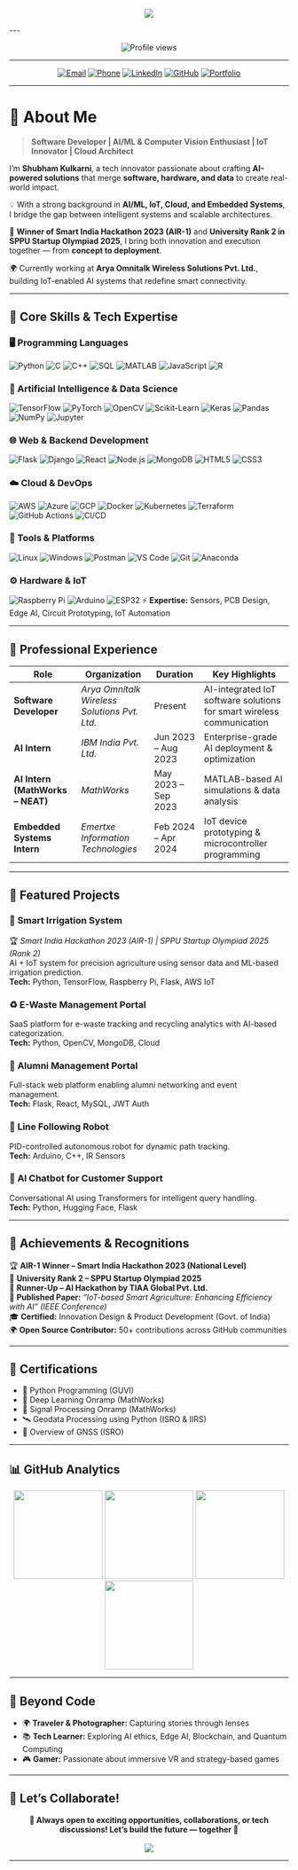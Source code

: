 <!-- Animated Intro -->
<p align="center">
  <a href="https://github.com/kulkarnishub377">
    <img src="https://readme-typing-svg.demolab.com?font=Fira+Code&size=30&duration=2000&pause=1000&color=00BFFF&center=true&vCenter=true&width=900&lines=Hello%2C+I'm+Shubham+Kulkarni!;Software+Developer+%7C+AI%2FML+Innovator;Computer+Vision+%7C+IoT+%7C+Cloud+Computing;Hackathon+Winner+%7C+Open+Source+Contributor;Turning+Ideas+into+Reality+with+Code!"/>
  </a>
</p>
---
<p align="center">
  <img src="https://komarev.com/ghpvc/?username=kulkarnishub377&label=Profile%20Views&color=0e75b6&style=for-the-badge" alt="Profile views"/>
</p>


---

<!-- 🔗 Contact Links -->
<div align="center">

  [![Email](https://img.shields.io/badge/Email-kulkarnishub377%40gmail.com-D14836?style=for-the-badge&logo=gmail&logoColor=white)](mailto:kulkarnishub377@gmail.com)
  [![Phone](https://img.shields.io/badge/Phone-+91%208308003684-brightgreen?style=for-the-badge&logo=whatsapp&logoColor=white)](tel:+918308003684)
  [![LinkedIn](https://img.shields.io/badge/LinkedIn-Connect-0A66C2?style=for-the-badge&logo=linkedin&logoColor=white)](https://www.linkedin.com/in/shubhkulk21/)
  [![GitHub](https://img.shields.io/badge/GitHub-Profile-181717?style=for-the-badge&logo=github&logoColor=white)](https://github.com/kulkarnishub377)
  [![Portfolio](https://img.shields.io/badge/Portfolio-Visit-FF69B4?style=for-the-badge&logo=google-chrome&logoColor=white)](https://kulkarnishub377.github.io/sk/)

</div>

---

# 💫 About Me  

> **Software Developer | AI/ML & Computer Vision Enthusiast | IoT Innovator | Cloud Architect**

I’m **Shubham Kulkarni**, a tech innovator passionate about crafting **AI-powered solutions** that merge **software, hardware, and data** to create real-world impact.  

💡 With a strong background in **AI/ML, IoT, Cloud, and Embedded Systems**, I bridge the gap between intelligent systems and scalable architectures.  

🚀 **Winner of Smart India Hackathon 2023 (AIR-1)** and **University Rank 2 in SPPU Startup Olympiad 2025**, I bring both innovation and execution together — from **concept to deployment**.  

🌍 Currently working at **Arya Omnitalk Wireless Solutions Pvt. Ltd.**, building IoT-enabled AI systems that redefine smart connectivity.  

---

## 🧠 Core Skills & Tech Expertise  

### 🖥️ Programming Languages  
![Python](https://img.shields.io/badge/Python-3776AB?style=flat&logo=python&logoColor=white)
![C](https://img.shields.io/badge/C-00599C?style=flat&logo=c&logoColor=white)
![C++](https://img.shields.io/badge/C++-00599C?style=flat&logo=c%2B%2B&logoColor=white)
![SQL](https://img.shields.io/badge/SQL-4479A1?style=flat&logo=postgresql&logoColor=white)
![MATLAB](https://img.shields.io/badge/MATLAB-FF8000?style=flat&logo=mathworks&logoColor=white)
![JavaScript](https://img.shields.io/badge/JavaScript-F7DF1E?style=flat&logo=javascript&logoColor=black)
![R](https://img.shields.io/badge/R-276DC3?style=flat&logo=r&logoColor=white)

### 🤖 Artificial Intelligence & Data Science  
![TensorFlow](https://img.shields.io/badge/TensorFlow-FF6F00?style=flat&logo=tensorflow&logoColor=white)
![PyTorch](https://img.shields.io/badge/PyTorch-EE4C2C?style=flat&logo=pytorch&logoColor=white)
![OpenCV](https://img.shields.io/badge/OpenCV-5C3EE8?style=flat&logo=opencv&logoColor=white)
![Scikit-Learn](https://img.shields.io/badge/Scikit--Learn-F7931E?style=flat&logo=scikit-learn&logoColor=white)
![Keras](https://img.shields.io/badge/Keras-D00000?style=flat&logo=keras&logoColor=white)
![Pandas](https://img.shields.io/badge/Pandas-150458?style=flat&logo=pandas&logoColor=white)
![NumPy](https://img.shields.io/badge/Numpy-013243?style=flat&logo=numpy&logoColor=white)
![Jupyter](https://img.shields.io/badge/Jupyter-F37626?style=flat&logo=jupyter&logoColor=white)

### 🌐 Web & Backend Development  
![Flask](https://img.shields.io/badge/Flask-000000?style=flat&logo=flask&logoColor=white)
![Django](https://img.shields.io/badge/Django-092E20?style=flat&logo=django&logoColor=white)
![React](https://img.shields.io/badge/React-61DAFB?style=flat&logo=react&logoColor=black)
![Node.js](https://img.shields.io/badge/Node.js-339933?style=flat&logo=node.js&logoColor=white)
![MongoDB](https://img.shields.io/badge/MongoDB-47A248?style=flat&logo=mongodb&logoColor=white)
![HTML5](https://img.shields.io/badge/HTML5-E34F26?style=flat&logo=html5&logoColor=white)
![CSS3](https://img.shields.io/badge/CSS3-1572B6?style=flat&logo=css3&logoColor=white)

### ☁️ Cloud & DevOps  
![AWS](https://img.shields.io/badge/AWS-232F3E?style=flat&logo=amazon-aws&logoColor=white)
![Azure](https://img.shields.io/badge/Azure-0078D4?style=flat&logo=microsoft-azure&logoColor=white)
![GCP](https://img.shields.io/badge/GCP-4285F4?style=flat&logo=google-cloud&logoColor=white)
![Docker](https://img.shields.io/badge/Docker-2496ED?style=flat&logo=docker&logoColor=white)
![Kubernetes](https://img.shields.io/badge/Kubernetes-326CE5?style=flat&logo=kubernetes&logoColor=white)
![Terraform](https://img.shields.io/badge/Terraform-623CE4?style=flat&logo=terraform&logoColor=white)
![GitHub Actions](https://img.shields.io/badge/GitHub_Actions-2088FF?style=flat&logo=github-actions&logoColor=white)
![CI/CD](https://img.shields.io/badge/CI%2FCD-Best_Practices-yellow?style=flat)

### 🔧 Tools & Platforms  
![Linux](https://img.shields.io/badge/Linux-FCC624?style=flat&logo=linux&logoColor=black)
![Windows](https://img.shields.io/badge/Windows-0078D6?style=flat&logo=windows&logoColor=white)
![Postman](https://img.shields.io/badge/Postman-FF6C37?style=flat&logo=postman&logoColor=white)
![VS Code](https://img.shields.io/badge/VS_Code-007ACC?style=flat&logo=visual-studio-code&logoColor=white)
![Git](https://img.shields.io/badge/Git-F05032?style=flat&logo=git&logoColor=white)
![Anaconda](https://img.shields.io/badge/Anaconda-44A833?style=flat&logo=anaconda&logoColor=white)

### ⚙️ Hardware & IoT  
![Raspberry Pi](https://img.shields.io/badge/Raspberry%20Pi-C51A4A?style=flat&logo=raspberry-pi&logoColor=white)
![Arduino](https://img.shields.io/badge/Arduino-00979D?style=flat&logo=arduino&logoColor=white)
![ESP32](https://img.shields.io/badge/ESP32-000000?style=flat&logo=espressif&logoColor=white)
⚡ **Expertise:** Sensors, PCB Design, Edge AI, Circuit Prototyping, IoT Automation  

---

## 💼 Professional Experience  

| Role | Organization | Duration | Key Highlights |
|------|---------------|-----------|----------------|
| **Software Developer** | *Arya Omnitalk Wireless Solutions Pvt. Ltd.* | Present | AI-integrated IoT software solutions for smart wireless communication |
| **AI Intern** | *IBM India Pvt. Ltd.* | Jun 2023 – Aug 2023 | Enterprise-grade AI deployment & optimization |
| **AI Intern (MathWorks – NEAT)** | *MathWorks* | May 2023 – Sep 2023 | MATLAB-based AI simulations & data analysis |
| **Embedded Systems Intern** | *Emertxe Information Technologies* | Feb 2024 – Apr 2024 | IoT device prototyping & microcontroller programming |

---

## 🚀 Featured Projects  

### 🌱 **Smart Irrigation System**  
🏆 *Smart India Hackathon 2023 (AIR-1) | SPPU Startup Olympiad 2025 (Rank 2)*  
AI + IoT system for precision agriculture using sensor data and ML-based irrigation prediction.  
**Tech:** Python, TensorFlow, Raspberry Pi, Flask, AWS IoT  

### ♻️ **E-Waste Management Portal**  
SaaS platform for e-waste tracking and recycling analytics with AI-based categorization.  
**Tech:** Python, OpenCV, MongoDB, Cloud  

### 👥 **Alumni Management Portal**  
Full-stack web platform enabling alumni networking and event management.  
**Tech:** Flask, React, MySQL, JWT Auth  

### 🤖 **Line Following Robot**  
PID-controlled autonomous robot for dynamic path tracking.  
**Tech:** Arduino, C++, IR Sensors  

### 🧠 **AI Chatbot for Customer Support**  
Conversational AI using Transformers for intelligent query handling.  
**Tech:** Python, Hugging Face, Flask  

---

## 🏅 Achievements & Recognitions  

🏆 **AIR-1 Winner – Smart India Hackathon 2023 (National Level)**  
🥈 **University Rank 2 – SPPU Startup Olympiad 2025**  
🥉 **Runner-Up – AI Hackathon by TIAA Global Pvt. Ltd.**  
📘 **Published Paper:** *“IoT-based Smart Agriculture: Enhancing Efficiency with AI” (IEEE Conference)*  
🎓 **Certified:** Innovation Design & Product Development (Govt. of India)  
🌍 **Open Source Contributor:** 50+ contributions across GitHub communities  

---

## 📜 Certifications  

- 🐍 Python Programming (GUVI)  
- 🧠 Deep Learning Onramp (MathWorks)  
- 📶 Signal Processing Onramp (MathWorks)  
- 🛰️ Geodata Processing using Python (ISRO & IIRS)  
- 🧭 Overview of GNSS (ISRO)  

---

## 📊 GitHub Analytics  

<div align="center">
  <img src="https://github-readme-stats.vercel.app/api?username=kulkarnishub377&show_icons=true&theme=tokyonight&count_private=true" height="160"/>
  <img src="https://github-readme-streak-stats.herokuapp.com?user=kulkarnishub377&theme=tokyonight&hide_border=false" height="160"/>
  <img src="https://github-profile-summary-cards.vercel.app/api/cards/profile-details?username=kulkarnishub377&theme=tokyonight" height="160"/>
  <img src="https://github-readme-stats.vercel.app/api/top-langs/?username=kulkarnishub377&layout=compact&theme=tokyonight" height="160"/>
</div>

---

## 🎯 Beyond Code  

- 🌍 **Traveler & Photographer:** Capturing stories through lenses  
- 📚 **Tech Learner:** Exploring AI ethics, Edge AI, Blockchain, and Quantum Computing  
- 🎮 **Gamer:** Passionate about immersive VR and strategy-based games  

---

## 🤝 Let’s Collaborate!  

<div align="center">
  <b>💬 Always open to exciting opportunities, collaborations, or tech discussions! Let’s build the future — together 🚀</b>  
  <br><br>
  <a href="https://github.com/kulkarnishub377/kulkarnishub377/issues/new?template=collaboration.md">
    <img src="https://img.shields.io/badge/💡_Collaborate-Let's%20Innovate-FF6B6B?style=for-the-badge&logo=github&logoColor=white"/>
  </a>
</div>

---
